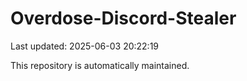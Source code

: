 # Overdose-Discord-Stealer

Last updated: 2025-06-03 20:22:19

This repository is automatically maintained.
